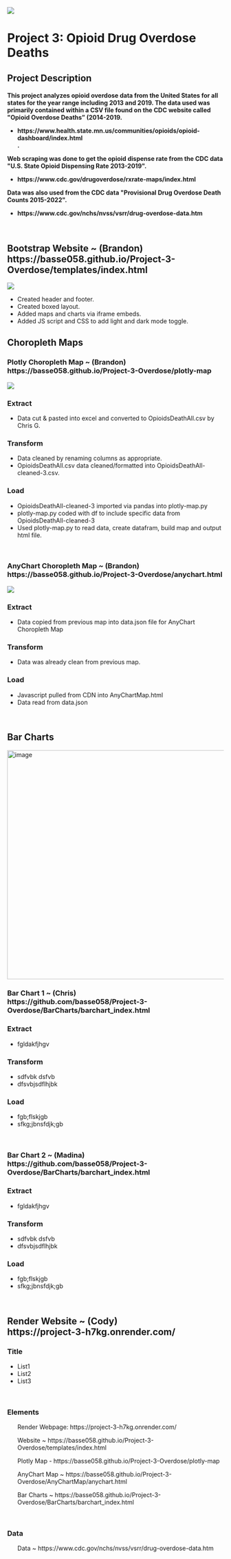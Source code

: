<img src=/assets/header-opioid-epidemic.png>
<br>
<h1>Project 3: Opioid Drug Overdose Deaths</h1>

<h2>Project Description</h2>

<h4>This project analyzes opioid overdose data from the United States for all states for the year range including 2013 and 2019.
The data used was primarily contained within a CSV file found on the CDC website called "Opioid Overdose Deaths” (2014-2019.
<ul>
<li>https://www.health.state.mn.us/communities/opioids/opioid-dashboard/index.html</li>. 
</ul>
Web scraping was done to get the opioid dispense rate from the CDC data "U.S. State Opioid Dispensing Rate 2013-2019".
<ul>
<li>https://www.cdc.gov/drugoverdose/rxrate-maps/index.html</li>
</ul>
Data was also used from the CDC data "Provisional Drug Overdose Death Counts 2015-2022".
<ul>
<li>https://www.cdc.gov/nchs/nvss/vsrr/drug-overdose-data.htm</li>
</ul>
<br>
</h4>

<h2>Bootstrap Website ~ (Brandon)<br>
https://basse058.github.io/Project-3-Overdose/templates/index.html</h2>
<img src="assets/project-3-overdose-webpage-screenshot.jpg">
<ul>
  <li>Created header and footer.</li>
  <li>Created boxed layout.</li>
  <li>Added maps and charts via iframe embeds.</li>
  <li>Added JS script and CSS to add light and dark mode toggle.</li>
</ul>


<h2>Choropleth Maps</h2>
<h3>Plotly Choropleth Map ~ (Brandon)<br>
https://basse058.github.io/Project-3-Overdose/plotly-map</h3>
<img src="assets/plotly-choropleth-map.jpg">
<h3>Extract</h3>
<ul>
  <li>Data cut & pasted into excel and converted to OpioidsDeathAll.csv by Chris G.</li>
</ul>
<h3>Transform</h3>
<ul>
  <li>Data cleaned by renaming columns as appropriate.</li>
  <li>OpioidsDeathAll.csv data cleaned/formatted into OpioidsDeathAll-cleaned-3.csv.</li>
</ul>
<h3>Load</h3>
<ul>
  <li>OpioidsDeathAll-cleaned-3 imported via pandas into plotly-map.py</li>
  <li>plotly-map.py coded with df to include specific data from OpioidsDeathAll-cleaned-3</li>
  <li>Used plotly-map.py to read data, create datafram, build map and output html file.</li>
</ul>
<br>
<h3>AnyChart Choropleth Map ~ (Brandon)<br>
https://basse058.github.io/Project-3-Overdose/anychart.html</h3>
<img src="assets/anychart-choropleth-map.jpg">
<h3>Extract</h3>
<ul>
  <li>Data copied from previous map into data.json file for AnyChart Choropleth Map</li>
</ul>
<h3>Transform</h3>
<ul>
  <li>Data was already clean from previous map.</li>
  </ul>
<h3>Load</h3>
<ul>
  <li>Javascript pulled from CDN into AnyChartMap.html</li>
  <li>Data read from data.json</li>
</ul>
<br>
<h2>Bar Charts</h2>
<img width="533" alt="image" src="https://user-images.githubusercontent.com/111404552/215232103-79817c84-8aa1-444d-a096-d737826fcf52.png">

<h3>Bar Chart 1  ~ (Chris)<br>
https://github.com/basse058/Project-3-Overdose/BarCharts/barchart_index.html</h3>
<h3>Extract</h3>
<ul>
  <li>fgldakfjhgv</li>
</ul>
<h3>Transform</h3>
<ul>
  <li>sdfvbk dsfvb</li>
  <li>dfsvbjsdflhjbk</li>
</ul>
<h3>Load</h3>
<ul>
  <lifsgbsfdglojkb</li>
  <li>fgb;flskjgb</li>
  <li>sfkg;jbnsfdjk;gb</li>
</ul>
<br>
<h3>Bar Chart 2  ~ (Madina)<br>
https://github.com/basse058/Project-3-Overdose/BarCharts/barchart_index.html</h3>
<h3>Extract</h3>
<ul>
  <li>fgldakfjhgv</li>
</ul>
<h3>Transform</h3>
<ul>
  <li>sdfvbk dsfvb</li>
  <li>dfsvbjsdflhjbk</li>
</ul>
<h3>Load</h3>
<ul>
  <lifsgbsfdglojkb</li>
  <li>fgb;flskjgb</li>
  <li>sfkg;jbnsfdjk;gb</li>
</ul>
<br>
<h2>Render Website ~ (Cody)<br>
https://project-3-h7kg.onrender.com/</h2>
<h3>Title</h3>
<ul>
<li>List1</li>
<li>List2</li>
<li>List3</li>
</ul>
<br>
<h3>Elements</h3>
<ul>Render Webpage: https://project-3-h7kg.onrender.com/</ul>
<ul>Website ~ https://basse058.github.io/Project-3-Overdose/templates/index.html</ul>
<ul>Plotly Map - https://basse058.github.io/Project-3-Overdose/plotly-map</ul>
<ul>AnyChart Map ~ https://basse058.github.io/Project-3-Overdose/AnyChartMap/anychart.html</ul>
<ul>Bar Charts ~ https://basse058.github.io/Project-3-Overdose/BarCharts/barchart_index.html</ul>
<br>
<h3>Data</h3>
<ul>Data ~ https://www.cdc.gov/nchs/nvss/vsrr/drug-overdose-data.htm</ul>
